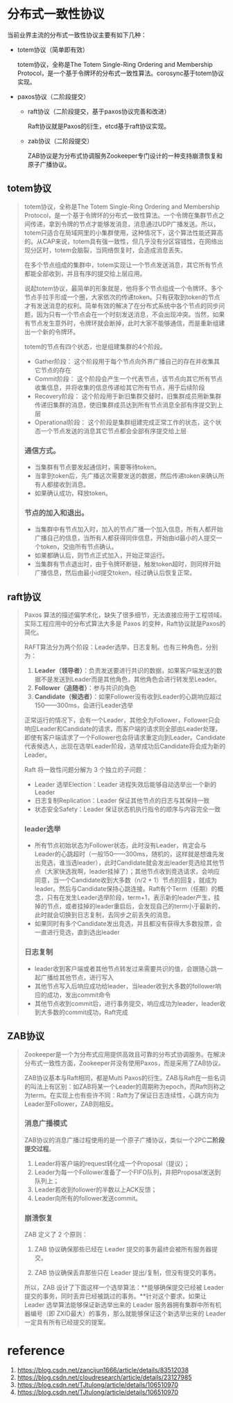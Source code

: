 # 分布式一致性协议

当前业界主流的分布式一致性协议主要有如下几种：

- totem协议（简单即有效）

  totem协议，全称是The Totem Single-Ring Ordering and Membership Protocol，是一个基于令牌环的分布式一致性算法。corosync基于totem协议实现。

- paxos协议（二阶段提交）

  - raft协议（二阶段提交，基于paxos协议完善和改进）

    Raft协议就是Paxos的衍生，etcd基于raft协议实现。
  
  - zab协议（二阶段提交）
  
    ZAB协议是为分布式协调服务Zookeeper专门设计的一种支持崩溃恢复和原子广播协议。

## totem协议

> totem协议，全称是The Totem Single-Ring Ordering and Membership Protocol，是一个基于令牌环的分布式一致性算法。一个令牌在集群节点之间传递，拿到令牌的节点才能够发消息，消息通过UDP广播发送。所以，totem只适合在局域网里的小集群使用，这种情况下，这个算法性能还算高的。从CAP来说，totem具有强一致性，但几乎没有分区容错性，在网络出现分区时，totem会脑裂，当网络恢复时，会造成消息丢失。
>
> 在多个节点组成的集群中，totem实现让一个节点发送消息，其它所有节点都能全部收到，并且有序的提交给上层应用。
>
> 说起totem协议，最简单的形象就是，他将多个节点组成一个令牌环。多个节点手拉手形成一个圈，大家依次的传递token。只有获取到token的节点才有发送消息的权利。简单有效的解决了在分布式系统中各个节点的同步问题，因为只有一个节点会在一个时刻发送消息，不会出现冲突。当然，如果有节点发生意外时，令牌环就会断掉，此时大家不能够通信，而是重新组建出一个新的令牌环。
>
> totem的节点有四个状态，也是组建集群的4个阶段。
>
> - Gather阶段：
>   这个阶段用于每个节点向外界广播自己的存在并收集其它节点的存在
> - Commit阶段：
>   这个阶段会产生一个代表节点，该节点向其它所有节点收集信息，并将收集的信息传递给其它所有节点，用于后续阶段
> - Recovery阶段：
>   这个阶段用于新旧集群交替时，旧集群成员用新集群传递旧集群的消息，使旧集群成员达到所有节点消息全部有序提交到上层
> - Operational阶段：
>   这个阶段是集群组建完成正常工作的状态，这个状态一个节点发送的消息其它节点都会全部有序提交给上层
>
> ### 通信方式。
> - 当集群有节点要发起通信时，需要等待token。
> - 当拿到token后，先广播这次需要发送的数据，然后传递token来确认所有人都接收到消息。
> - 如果确认成功，释放token。
>
> ### 节点的加入和退出。
> - 当集群中有节点加入时，加入的节点广播一个加入信息，所有人都开始广播自己的信息，当所有人都获得同伴信息，开始由id最小的人提交一个token，交由所有节点确认。
> - 如果都确认后，则节点正式加入，开始正常运行。
> - 当集群有节点退出时，由于令牌环断链，触发token超时，则同样开始广播信息，然后由最小id提交token，经过确认后恢复正常。

## raft协议

> Paxos 算法的描述偏学术化，缺失了很多细节，无法直接应用于工程领域。实际工程应用中的分布式算法大多是 Paxos 的变种，Raft协议就是Paxos的简化。
>
> RAFT算法分为两个阶段：Leader选举，日志复制。也有三种角色，分别为：
>
> 1. **Leader（领导者）**：负责发送要进行共识的数据，如果客户端发送的数据不是发送到Leader而是其他角色，其他角色会进行转发至Leader。
> 2. **Follower（追随者）**：参与共识的角色
> 3. **Candidate（候选者）**：如果Follower没有收到Leader的心跳响应超过150——300ms，会进行Leader选举
>
> 正常运行的情况下，会有一个Leader，其他全为Follower，Follower只会响应Leader和Candidate的请求，而客户端的请求则全部由Leader处理，即使有客户端请求了一个Follower也会将请求重定向到Leader。Candidate代表候选人，出现在选举Leader阶段，选举成功后Candidate将会成为新的Leader。
>
> Raft 将一致性问题分解为 3 个独立的子问题：
>
> - Leader 选举Election：Leader 进程失效后能够自动选举出一个新的 Leader
> - 日志复制Replication：Leader 保证其他节点的日志与其保持一致
> - 状态安全Safety：Leader 保证状态机执行指令的顺序与内容完全一致
>
> ### leader选举
>
> - 所有节点初始状态为Follower状态，此时没有Leader，肯定会与Leader的心跳超时（一般150——300ms，随机的，这样就是想谁先发出竞选，谁当选leader），此时Candidate就会发出leader竞选给其他节点（大家快选我啊，leader挂掉了）；其他节点收到竞选请求，会响应同意，当一个Candidate收到大多数（n/2 + 1）节点的回复，就成为leader。然后与Candidate保持心跳连接。Raft有个Term（任期）的概念，只有在发生Leader选举阶段，term+1，表示新的leader产生，挂掉的节点，或者挂掉的leader重启后，会发现自己的term小于最新的，此时就会切换到日志复制，去同步之前丢失的消息。
> - 如果同时有多个Candidate发出竞选，并且都没有获得大多数投票，会一直进行竞选，直到选出leader
>
> ### 日志复制
>
> - leader收到客户端或者其他节点转发过来需要共识的值，会跟随心跳一起广播给其他节点，进行写入
> - 其他节点写入后响应成功给leader，当leader收到大多数的follower响应的成功，发出commit命令
> - 其他节点收到commit后，进行事务提交，响应成功为leader，leader收到大多数的commit成功，Raft完成

## ZAB协议

> Zookeeper是一个为分布式应用提供高效且可靠的分布式协调服务。在解决分布式一致性方面，Zookeeper并没有使用Paxos，而是采用了ZAB协议。
>
> ZAB协议基本与Raft相同，都是Multi Paxos的衍生。ZAB与Raft在一些名词的叫法上有区别：如ZAB将某一个Leader的周期称为epoch，而Raft则称之为term。在实现上也有些许不同：Raft为了保证日志连续性，心跳方向为Leader至Follower，ZAB则相反。
>
> ### 消息广播模式
>
> ZAB协议的消息广播过程使用的是一个原子广播协议，类似一个2PC**二阶段提交过程**。
>
> 1. Leader将客户端的request转化成一个Proposal（提议）；
> 2. Leader为每一个Follower准备了一个FIFO队列，并把Proposal发送到队列上；
> 3. Leader若收到follower的半数以上ACK反馈；
> 4. Leader向所有的follower发送commit。
>
> ### 崩溃恢复
>
> ZAB 定义了 2 个原则：
>
> 1. ZAB 协议确保那些已经在 Leader 提交的事务最终会被所有服务器提交。
>
> 2. ZAB 协议确保丢弃那些只在 Leader 提出/复制，但没有提交的事务。
>
> 所以，ZAB 设计了下面这样一个选举算法：**能够确保提交已经被 Leader 提交的事务，同时丢弃已经被跳过的事务。**针对这个要求，如果让 Leader 选举算法能够保证新选举出来的 Leader 服务器拥有集群中所有机器编号（即 ZXID最大）的事务，那么就能够保证这个新选举出来的 Leader 一定具有所有已经提交的提案。

# reference

1. https://blog.csdn.net/zancijun1666/article/details/83512038
1. https://blog.csdn.net/cloudresearch/article/details/23127985
1. https://blog.csdn.net/TJtulong/article/details/106510970
1. https://blog.csdn.net/TJtulong/article/details/106510970